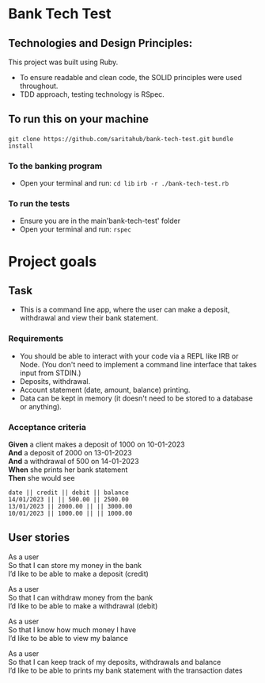 # Bank Tech Test

## Technologies and Design Principles:   
This project was built using Ruby. 
- To ensure readable and clean code, the SOLID principles were used throughout. 
- TDD approach, testing technology is RSpec. 


## To run this on your machine
`git clone https://github.com/saritahub/bank-tech-test.git`
`bundle install`

### To the banking program 
- Open your terminal and run: 
`cd lib`
`irb -r ./bank-tech-test.rb`

### To run the tests
- Ensure you are in the main'bank-tech-test' folder
- Open your terminal and run: 
`rspec`

# Project goals

## Task
- This is a command line app, where the user can make a deposit, withdrawal and view their bank statement. 

### Requirements

* You should be able to interact with your code via a REPL like IRB or Node.  (You don't need to implement a command line interface that takes input from STDIN.)
* Deposits, withdrawal.
* Account statement (date, amount, balance) printing.
* Data can be kept in memory (it doesn't need to be stored to a database or anything).

### Acceptance criteria

**Given** a client makes a deposit of 1000 on 10-01-2023  
**And** a deposit of 2000 on 13-01-2023  
**And** a withdrawal of 500 on 14-01-2023  
**When** she prints her bank statement  
**Then** she would see

```
date || credit || debit || balance
14/01/2023 || || 500.00 || 2500.00
13/01/2023 || 2000.00 || || 3000.00
10/01/2023 || 1000.00 || || 1000.00
```

## User stories
As a user<br />
So that I can store my money in the bank <br />
I’d like to be able to make a deposit (credit)

As a user<br />
So that I can withdraw money from the bank <br />
I’d like to be able to make a withdrawal (debit) 

As a user<br />
So that I know how much money I have<br />
I’d like to be able to view my balance 

As a user<br />
So that I can keep track of my deposits, withdrawals and balance<br />
I’d like to be able to prints my bank statement with the transaction dates


